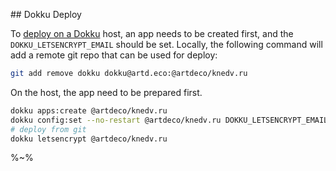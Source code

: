 ## Dokku Deploy

To [deploy on a Dokku](##) host, an app needs to be created first, and the `DOKKU_LETSENCRYPT_EMAIL` should be set. Locally, the following command will add a remote git repo that can be used for deploy:

```sh
git add remove dokku dokku@artd.eco:@artdeco/knedv.ru
```

On the host, the app need to be prepared first.

```sh
dokku apps:create @artdeco/knedv.ru
dokku config:set --no-restart @artdeco/knedv.ru DOKKU_LETSENCRYPT_EMAIL=ssh@adc.sh
# deploy from git
dokku letsencrypt @artdeco/knedv.ru
```

%~%